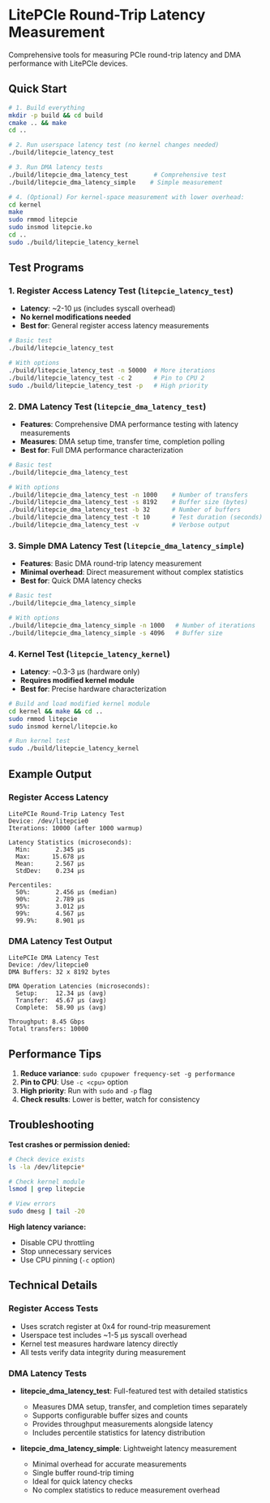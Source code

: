 # LitePCIe Round-Trip Latency Measurement

Comprehensive tools for measuring PCIe round-trip latency and DMA performance with LitePCIe devices.

## Quick Start

```bash
# 1. Build everything
mkdir -p build && cd build
cmake .. && make
cd ..

# 2. Run userspace latency test (no kernel changes needed)
./build/litepcie_latency_test

# 3. Run DMA latency tests
./build/litepcie_dma_latency_test       # Comprehensive test
./build/litepcie_dma_latency_simple    # Simple measurement

# 4. (Optional) For kernel-space measurement with lower overhead:
cd kernel
make
sudo rmmod litepcie
sudo insmod litepcie.ko
cd ..
sudo ./build/litepcie_latency_kernel
```

## Test Programs

### 1. Register Access Latency Test (`litepcie_latency_test`)
- **Latency**: ~2-10 µs (includes syscall overhead)
- **No kernel modifications needed**
- **Best for**: General register access latency measurements

```bash
# Basic test
./build/litepcie_latency_test

# With options
./build/litepcie_latency_test -n 50000  # More iterations
./build/litepcie_latency_test -c 2      # Pin to CPU 2
sudo ./build/litepcie_latency_test -p   # High priority
```

### 2. DMA Latency Test (`litepcie_dma_latency_test`)
- **Features**: Comprehensive DMA performance testing with latency measurements
- **Measures**: DMA setup time, transfer time, completion polling
- **Best for**: Full DMA performance characterization

```bash
# Basic test
./build/litepcie_dma_latency_test

# With options
./build/litepcie_dma_latency_test -n 1000    # Number of transfers
./build/litepcie_dma_latency_test -s 8192    # Buffer size (bytes)
./build/litepcie_dma_latency_test -b 32      # Number of buffers
./build/litepcie_dma_latency_test -t 10      # Test duration (seconds)
./build/litepcie_dma_latency_test -v         # Verbose output
```

### 3. Simple DMA Latency Test (`litepcie_dma_latency_simple`)
- **Features**: Basic DMA round-trip latency measurement
- **Minimal overhead**: Direct measurement without complex statistics
- **Best for**: Quick DMA latency checks

```bash
# Basic test
./build/litepcie_dma_latency_simple

# With options
./build/litepcie_dma_latency_simple -n 1000   # Number of iterations
./build/litepcie_dma_latency_simple -s 4096   # Buffer size
```

### 4. Kernel Test (`litepcie_latency_kernel`)
- **Latency**: ~0.3-3 µs (hardware only)
- **Requires modified kernel module**
- **Best for**: Precise hardware characterization

```bash
# Build and load modified kernel module
cd kernel && make && cd ..
sudo rmmod litepcie
sudo insmod kernel/litepcie.ko

# Run kernel test
sudo ./build/litepcie_latency_kernel
```

## Example Output

### Register Access Latency
```
LitePCIe Round-Trip Latency Test
Device: /dev/litepcie0
Iterations: 10000 (after 1000 warmup)

Latency Statistics (microseconds):
  Min:       2.345 µs
  Max:      15.678 µs
  Mean:      2.567 µs
  StdDev:    0.234 µs

Percentiles:
  50%:       2.456 µs (median)
  90%:       2.789 µs
  95%:       3.012 µs
  99%:       4.567 µs
  99.9%:     8.901 µs
```

### DMA Latency Test Output
```
LitePCIe DMA Latency Test
Device: /dev/litepcie0
DMA Buffers: 32 x 8192 bytes

DMA Operation Latencies (microseconds):
  Setup:     12.34 µs (avg)
  Transfer:  45.67 µs (avg)
  Complete:  58.90 µs (avg)

Throughput: 8.45 Gbps
Total transfers: 10000
```

## Performance Tips

1. **Reduce variance**: `sudo cpupower frequency-set -g performance`
2. **Pin to CPU**: Use `-c <cpu>` option
3. **High priority**: Run with `sudo` and `-p` flag
4. **Check results**: Lower is better, watch for consistency

## Troubleshooting

**Test crashes or permission denied:**
```bash
# Check device exists
ls -la /dev/litepcie*

# Check kernel module
lsmod | grep litepcie

# View errors
sudo dmesg | tail -20
```

**High latency variance:**
- Disable CPU throttling
- Stop unnecessary services
- Use CPU pinning (`-c` option)

## Technical Details

### Register Access Tests
- Uses scratch register at 0x4 for round-trip measurement
- Userspace test includes ~1-5 µs syscall overhead
- Kernel test measures hardware latency directly
- All tests verify data integrity during measurement

### DMA Latency Tests
- **litepcie_dma_latency_test**: Full-featured test with detailed statistics
  - Measures DMA setup, transfer, and completion times separately
  - Supports configurable buffer sizes and counts
  - Provides throughput measurements alongside latency
  - Includes percentile statistics for latency distribution

- **litepcie_dma_latency_simple**: Lightweight latency measurement
  - Minimal overhead for accurate measurements
  - Single buffer round-trip timing
  - Ideal for quick latency checks
  - No complex statistics to reduce measurement overhead